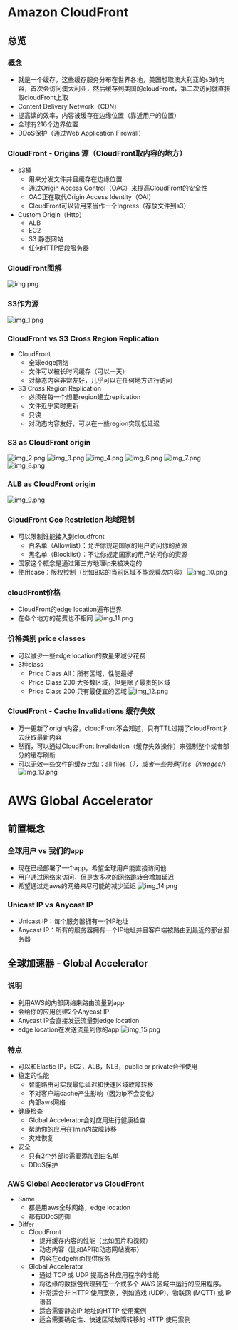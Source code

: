 # Amazon CloudFront
## 总览
### 概念
- 就是一个缓存，这些缓存服务分布在世界各地，美国想取澳大利亚的s3的内容，首次会访问澳大利亚，然后缓存到美国的cloudFront，第二次访问就直接取cloudFront上取
- Content Delivery Network（CDN）
- 提高读的效率，内容被缓存在边缘位置（靠近用户的位置）
- 全球有216个边界位置
- DDoS保护（通过Web Application Firewall）

### CloudFront - Origins 源（CloudFront取内容的地方）
- s3桶
  - 用来分发文件并且缓存在边缘位置
  - 通过Origin Access Control（OAC）来提高CloudFront的安全性
  - OAC正在取代Origin Access Identity（OAI）
  - CloudFront可以背用来当作一个Ingress（存放文件到s3）
- Custom Origin（Http）
  - ALB
  - EC2
  - S3 静态网站
  - 任何HTTP后段服务器

### CloudFront图解
![img.png](cloudfront/img.png)

### S3作为源
![img_1.png](cloudfront/img_1.png)

### CloudFront vs S3 Cross Region Replication
- CloudFront
  - 全球edge网络
  - 文件可以被长时间缓存（可以一天）
  - 对静态内容非常友好，几乎可以在任何地方进行访问
- S3 Cross Region Replication
  - 必须在每一个想要region建立replication
  - 文件近乎实时更新
  - 只读
  - 对动态内容友好，可以在一些region实现低延迟

### S3 as CloudFront origin
![img_2.png](cloudfront/img_2.png)
![img_3.png](cloudfront/img_3.png)
![img_4.png](cloudfront/img_4.png)
![img_6.png](cloudfront/img_6.png)
![img_7.png](cloudfront/img_7.png)
![img_8.png](cloudfront/img_8.png)

### ALB as CloudFront origin
![img_9.png](cloudfront/img_9.png)

### CloudFront Geo Restriction 地域限制
- 可以限制谁能接入到cloudfront
  - 白名单（Allowlist）：允许你规定国家的用户访问你的资源
  - 黑名单（Blocklist）：不让你规定国家的用户访问你的资源
- 国家这个概念是通过第三方地理ip来被决定的
- 使用case：版权控制（比如B站的当前区域不能观看次内容）
![img_10.png](cloudfront/img_10.png)

### cloudFront价格
- CloudFront的edge location遍布世界
- 在各个地方的花费也不相同
![img_11.png](cloudfront/img_11.png)

### 价格类别 price classes
- 可以减少一些edge location的数量来减少花费
- 3种class
  - Price Class All：所有区域，性能最好
  - Price Class 200:大多数区域，但是除了最贵的区域
  - Price Class 200:只有最便宜的区域
![img_12.png](cloudfront/img_12.png)

### CloudFront - Cache Invalidations 缓存失效
- 万一更新了origin内容，cloudFront不会知道，只有TTL过期了cloudFront才去获取最新内容
- 然而，可以通过CloudFront Invalidation（缓存失效操作）来强制整个或者部分的缓存刷新
- 可以无效一些文件的缓存比如：all files（*），或者一些特殊files（/images/*）
![img_13.png](cloudfront/img_13.png)

# AWS Global Accelerator
## 前置概念
### 全球用户 vs 我们的app
- 现在已经部署了一个app，希望全球用户能直接访问他
- 用户通过网络来访问，但是太多次的网络跳转会增加延迟
- 希望通过走aws的网络来尽可能的减少延迟
![img_14.png](cloudfront/img_14.png)

### Unicast IP vs Anycast IP
- Unicast IP：每个服务器拥有一个IP地址
- Anycast IP：所有的服务器拥有一个IP地址并且客户端被路由到最近的那台服务器

## 全球加速器 - Global Accelerator
### 说明
- 利用AWS的内部网络来路由流量到app
- 会给你的应用创建2个Anycast IP
- Anycast IP会直接发送流量到edge location
- edge location在发送流量到你的app
![img_15.png](cloudfront/img_15.png)

### 特点
- 可以和Elastic IP，EC2，ALB，NLB，public or private合作使用
- 稳定的性能
  - 智能路由可实现最低延迟和快速区域故障转移
  - 不对客户端cache产生影响（因为ip不会变化）
  - 内部aws网络
- 健康检查
  - Global Accelerator会对应用进行健康检查
  - 帮助你的应用在1min内故障转移
  - 灾难恢复
- 安全
  - 只有2个外部ip需要添加到白名单
  - DDoS保护

### AWS Global Accelerator vs CloudFront
- Same
  - 都是用aws全球网络，edge location
  - 都有DDoS防御
- Differ
  - CloudFront
    - 提升缓存内容的性能（比如图片和视频）
    - 动态内容（比如API和动态网站发布）
    - 内容在edge层面提供服务
  - Global Accelerator
    - 通过 TCP 或 UDP 提高各种应用程序的性能
    - 将边缘的数据包代理到在一个或多个 AWS 区域中运行的应用程序。
    - 非常适合非 HTTP 使用案例，例如游戏 (UDP)、物联网 (MQTT) 或 IP 语音
    - 适合需要静态IP 地址的HTTP 使用案例
    - 适合需要确定性、快速区域故障转移的 HTTP 使用案例